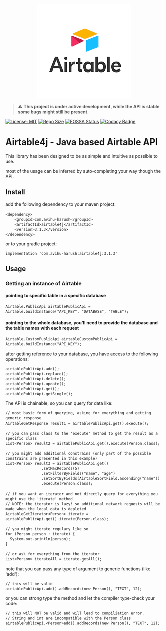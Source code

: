 <p align="center">
  <img width="300" height="300" src="https://github.com/tchvu3/Airtable4j/blob/master/src/main/resources/company-logo.png">
</p>

> :warning: **This project is under active development, while the API is stable some bugs might still be present.**

[![License: MIT](https://img.shields.io/badge/License-MIT-brightgreen.svg)](https://opensource.org/licenses/MIT)
[![Repo Size](https://img.shields.io/github/repo-size/tchvu3/Airtable4j)](https://img.shields.io/github/repo-size/tchvu3/Airtable4j)
[![FOSSA Status](https://app.fossa.com/api/projects/git%2Bgithub.com%2Ftchvu3%2FAirtable4j.svg?type=shield)](https://app.fossa.com/projects/git%2Bgithub.com%2Ftchvu3%2FAirtable4j?ref=badge_shield)
[![Codacy Badge](https://app.codacy.com/project/badge/Grade/0a94e3d6a749415cb7feb9826cef0ae0)](https://www.codacy.com/gh/tchvu3/Airtable4j/dashboard?utm_source=github.com&amp;utm_medium=referral&amp;utm_content=tchvu3/Airtable4j&amp;utm_campaign=Badge_Grade)

# Airtable4j - Java based Airtable API

This library has been designed to be as simple and intuitive as possible to use.

most of the usage can be inferred by auto-completing your way though the API.

## Install
add the following dependency to your maven project:
```
<dependency>
    <groupId>com.avihu-harush</groupId>
    <artifactId>airtable4j</artifactId>
    <version>3.1.3</version>
</dependency>
```

or to your gradle project:
```
implementation 'com.avihu-harush:airtable4j:3.1.3'
```

## Usage

### Getting an instance of Airtable

#### pointing to specific table in a specific database
```
Airtable.PublicApi airtablePublicApi = Airtable.buildInstance("API_KEY", "DATABASE", "TABLE");
```

#### pointing to the whole database, you'll need to provide the database and the table names with each request
```
Airtable.CustomPublicApi airtableCustomPublicApi = Airtable.buildInstance("API_KEY");
```

after getting reference to your database,
you have access to the following operations:

```
airtablePublicApi.add();
airtablePublicApi.replace();
airtablePublicApi.delete();
airtablePublicApi.update();
airtablePublicApi.get();
airtablePublicApi.getSingle();
```

The API is chainable, so you can query for data like:

```
// most basic form of querying, asking for everything and getting generic response
AirtableGetResponse result1 = airtablePublicApi.get().execute();

// you can pass class to the 'execute' method to get the result as a specific class
List<Person> result2 = airtablePublicApi.get().execute(Person.class);

// you might add additional constrains (only part of the possible constrains are presented in this example)
List<Person> result3 = airtablePublicApi.get()
                .setMaxRecords(5)
                .setFilterByFields("name", "age")
                .setSortByFields(AirtableSortField.ascending("name"))
                .execute(Person.class);
                
// if you want an iterator and not directly query for everything you might use the 'iterate' method
// NOTE: the iterator is lazy! so additional network requests will be made when the local data is depleted
AirtableGetIterator<Person> iterate = airtablePublicApi.get().iterate(Person.class);

// you might iterate regulary like so
for (Person person : iterate) {
  System.out.println(person);
}

// or ask for everything from the iterator
List<Person> iterateAll = iterate.getAll();
```

note that you can pass any type of argument to generic functions (like 'add'):

```
// this will be valid
airtablePublicApi.add().addRecords(new Person(), "TEXT", 12);
```

or you can strong type the method and let the compiler type-check your code:

```
// this will NOT be valid and will lead to compiliation error.
// String and int are incompatible with the Person class
airtablePublicApi.<Person>add().addRecords(new Person(), "TEXT", 12);
```
